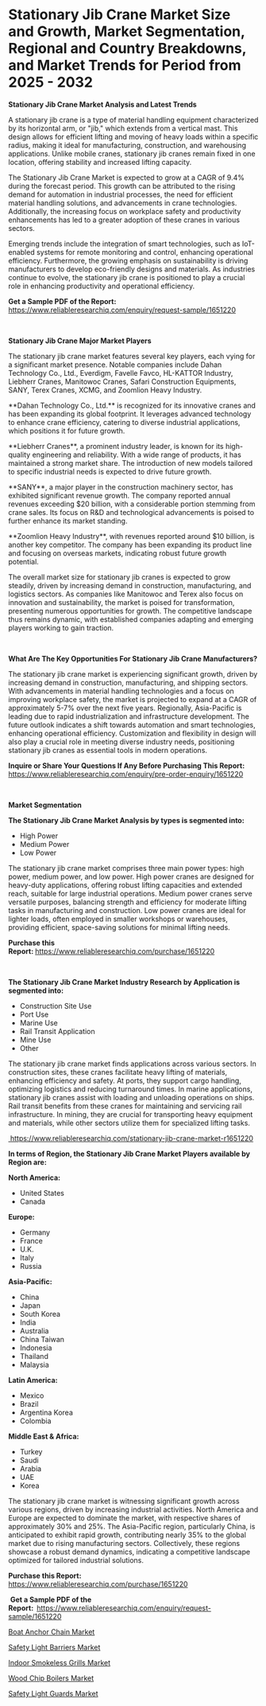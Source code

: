 <p><h1>Stationary Jib Crane Market Size and Growth, Market Segmentation, Regional and Country Breakdowns, and Market Trends for Period from 2025 -  2032</h1></p><p><strong>Stationary Jib Crane Market Analysis and Latest Trends</strong></p>
<p><p>A stationary jib crane is a type of material handling equipment characterized by its horizontal arm, or "jib," which extends from a vertical mast. This design allows for efficient lifting and moving of heavy loads within a specific radius, making it ideal for manufacturing, construction, and warehousing applications. Unlike mobile cranes, stationary jib cranes remain fixed in one location, offering stability and increased lifting capacity.</p><p>The Stationary Jib Crane Market is expected to grow at a CAGR of 9.4% during the forecast period. This growth can be attributed to the rising demand for automation in industrial processes, the need for efficient material handling solutions, and advancements in crane technologies. Additionally, the increasing focus on workplace safety and productivity enhancements has led to a greater adoption of these cranes in various sectors. </p><p>Emerging trends include the integration of smart technologies, such as IoT-enabled systems for remote monitoring and control, enhancing operational efficiency. Furthermore, the growing emphasis on sustainability is driving manufacturers to develop eco-friendly designs and materials. As industries continue to evolve, the stationary jib crane is positioned to play a crucial role in enhancing productivity and operational efficiency.</p></p>
<p><strong>Get a Sample PDF of the Report:&nbsp;</strong> <a href="https://www.reliableresearchiq.com/enquiry/request-sample/1651220?utm_campaign=114&utm_medium=2&utm_source=Github&utm_content=ia&utm_term=08042025&utm_id=stationary-jib-crane">https://www.reliableresearchiq.com/enquiry/request-sample/1651220</a></p>
<p>&nbsp;</p>
<p><strong>Stationary Jib Crane Major Market Players</strong></p>
<p><p>The stationary jib crane market features several key players, each vying for a significant market presence. Notable companies include Dahan Technology Co., Ltd., Everdigm, Favelle Favco, HL-KATTOR Industry, Liebherr Cranes, Manitowoc Cranes, Safari Construction Equipments, SANY, Terex Cranes, XCMG, and Zoomlion Heavy Industry.</p><p>**Dahan Technology Co., Ltd.** is recognized for its innovative cranes and has been expanding its global footprint. It leverages advanced technology to enhance crane efficiency, catering to diverse industrial applications, which positions it for future growth.</p><p>**Liebherr Cranes**, a prominent industry leader, is known for its high-quality engineering and reliability. With a wide range of products, it has maintained a strong market share. The introduction of new models tailored to specific industrial needs is expected to drive future growth.</p><p>**SANY**, a major player in the construction machinery sector, has exhibited significant revenue growth. The company reported annual revenues exceeding $20 billion, with a considerable portion stemming from crane sales. Its focus on R&D and technological advancements is poised to further enhance its market standing.</p><p>**Zoomlion Heavy Industry**, with revenues reported around $10 billion, is another key competitor. The company has been expanding its product line and focusing on overseas markets, indicating robust future growth potential.</p><p>The overall market size for stationary jib cranes is expected to grow steadily, driven by increasing demand in construction, manufacturing, and logistics sectors. As companies like Manitowoc and Terex also focus on innovation and sustainability, the market is poised for transformation, presenting numerous opportunities for growth. The competitive landscape thus remains dynamic, with established companies adapting and emerging players working to gain traction.</p></p>
<p>&nbsp;</p>
<p><strong>What Are The Key Opportunities For Stationary Jib Crane Manufacturers?</strong></p>
<p><p>The stationary jib crane market is experiencing significant growth, driven by increasing demand in construction, manufacturing, and shipping sectors. With advancements in material handling technologies and a focus on improving workplace safety, the market is projected to expand at a CAGR of approximately 5-7% over the next five years. Regionally, Asia-Pacific is leading due to rapid industrialization and infrastructure development. The future outlook indicates a shift towards automation and smart technologies, enhancing operational efficiency. Customization and flexibility in design will also play a crucial role in meeting diverse industry needs, positioning stationary jib cranes as essential tools in modern operations.</p></p>
<p><strong>Inquire or Share Your Questions If Any Before Purchasing This Report:</strong> <a href="https://www.reliableresearchiq.com/enquiry/pre-order-enquiry/1651220?utm_campaign=114&utm_medium=2&utm_source=Github&utm_content=ia&utm_term=08042025&utm_id=stationary-jib-crane">https://www.reliableresearchiq.com/enquiry/pre-order-enquiry/1651220</a></p>
<p>&nbsp;</p>
<p><strong>Market Segmentation</strong></p>
<p><strong>The Stationary Jib Crane Market Analysis by types is segmented into:</strong></p>
<p><ul><li>High Power</li><li>Medium Power</li><li>Low Power</li></ul></p>
<p><p>The stationary jib crane market comprises three main power types: high power, medium power, and low power. High power cranes are designed for heavy-duty applications, offering robust lifting capacities and extended reach, suitable for large industrial operations. Medium power cranes serve versatile purposes, balancing strength and efficiency for moderate lifting tasks in manufacturing and construction. Low power cranes are ideal for lighter loads, often employed in smaller workshops or warehouses, providing efficient, space-saving solutions for minimal lifting needs.</p></p>
<p><strong>Purchase this Report:&nbsp;</strong><a href="https://www.reliableresearchiq.com/purchase/1651220?utm_campaign=114&utm_medium=2&utm_source=Github&utm_content=ia&utm_term=08042025&utm_id=stationary-jib-crane">https://www.reliableresearchiq.com/purchase/1651220</a></p>
<p>&nbsp;</p>
<p><strong>The Stationary Jib Crane Market Industry Research by Application is segmented into:</strong></p>
<p><ul><li>Construction Site Use</li><li>Port Use</li><li>Marine Use</li><li>Rail Transit Application</li><li>Mine Use</li><li>Other</li></ul></p>
<p><p>The stationary jib crane market finds applications across various sectors. In construction sites, these cranes facilitate heavy lifting of materials, enhancing efficiency and safety. At ports, they support cargo handling, optimizing logistics and reducing turnaround times. In marine applications, stationary jib cranes assist with loading and unloading operations on ships. Rail transit benefits from these cranes for maintaining and servicing rail infrastructure. In mining, they are crucial for transporting heavy equipment and materials, while other sectors utilize them for specialized lifting tasks.</p></p>
<p><a href="https://www.reliableresearchiq.com/stationary-jib-crane-market-r1651220?utm_campaign=114&utm_medium=2&utm_source=Github&utm_content=ia&utm_term=08042025&utm_id=stationary-jib-crane">&nbsp;https://www.reliableresearchiq.com/stationary-jib-crane-market-r1651220</a></p>
<p><strong>In terms of Region, the Stationary Jib Crane Market Players available by Region are:</strong></p>
<p>
    <p> <strong> North America: </strong>
        <ul>
            <li>United States</li>
            <li>Canada</li>
        </ul>
        </p> 
    <p> <strong> Europe: </strong>
        <ul>
            <li>Germany</li>
            <li>France</li>
            <li>U.K.</li>
            <li>Italy</li>
            <li>Russia</li>
        </ul>
        </p> 
    <p> <strong> Asia-Pacific: </strong>
        <ul>
            <li>China</li>
            <li>Japan</li>
            <li>South Korea</li>
            <li>India</li>
            <li>Australia</li>
            <li>China Taiwan</li>
            <li>Indonesia</li>
            <li>Thailand</li>
            <li>Malaysia</li>
        </ul>
        </p> 
    <p> <strong> Latin America: </strong>
        <ul>
            <li>Mexico</li>
            <li>Brazil</li>
            <li>Argentina Korea</li>
            <li>Colombia</li>
        </ul>
        </p> 
    <p> <strong> Middle East & Africa: </strong>
        <ul>
            <li>Turkey</li>
            <li>Saudi</li>
            <li>Arabia</li>
            <li>UAE</li>
            <li>Korea</li>
        </ul>
    </p>
    </p>
<p><p>The stationary jib crane market is witnessing significant growth across various regions, driven by increasing industrial activities. North America and Europe are expected to dominate the market, with respective shares of approximately 30% and 25%. The Asia-Pacific region, particularly China, is anticipated to exhibit rapid growth, contributing nearly 35% to the global market due to rising manufacturing sectors. Collectively, these regions showcase a robust demand dynamics, indicating a competitive landscape optimized for tailored industrial solutions.</p></p>
<p><strong>Purchase this Report: </strong><a href="https://www.reliableresearchiq.com/purchase/1651220?utm_campaign=114&utm_medium=2&utm_source=Github&utm_content=ia&utm_term=08042025&utm_id=stationary-jib-crane">https://www.reliableresearchiq.com/purchase/1651220</a></p>
<p>&nbsp;<strong>Get a Sample PDF of the Report:&nbsp;&nbsp;</strong><a href="https://www.reliableresearchiq.com/enquiry/request-sample/1651220?utm_campaign=114&utm_medium=2&utm_source=Github&utm_content=ia&utm_term=08042025&utm_id=stationary-jib-crane">https://www.reliableresearchiq.com/enquiry/request-sample/1651220</a></p>
<p><strong></strong></p>
<p><p><a href="https://github.com/dusektwinec3/Market-Research-Report-List-1/blob/main/boat-anchor-chain-market.md?utm_campaign=114&utm_medium=2&utm_source=Github&utm_content=ia&utm_term=08042025&utm_id=stationary-jib-crane">Boat Anchor Chain Market</a></p><p><a href="https://github.com/elceryaneik/Market-Research-Report-List-1/blob/main/safety-light-barriers-market.md?utm_campaign=114&utm_medium=2&utm_source=Github&utm_content=ia&utm_term=08042025&utm_id=stationary-jib-crane">Safety Light Barriers Market</a></p><p><a href="https://github.com/sukeldrage0g/Market-Research-Report-List-1/blob/main/indoor-smokeless-grills-market.md?utm_campaign=114&utm_medium=2&utm_source=Github&utm_content=ia&utm_term=08042025&utm_id=stationary-jib-crane">Indoor Smokeless Grills Market</a></p><p><a href="https://github.com/nwogudimouix/Market-Research-Report-List-1/blob/main/wood-chip-boilers-market.md?utm_campaign=114&utm_medium=2&utm_source=Github&utm_content=ia&utm_term=08042025&utm_id=stationary-jib-crane">Wood Chip Boilers Market</a></p><p><a href="https://github.com/luhleickov/Market-Research-Report-List-1/blob/main/safety-light-guards-market.md?utm_campaign=114&utm_medium=2&utm_source=Github&utm_content=ia&utm_term=08042025&utm_id=stationary-jib-crane">Safety Light Guards Market</a></p></p>